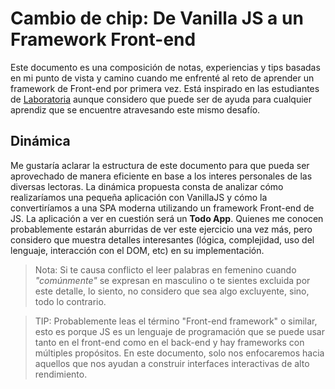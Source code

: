 # Cambio de chip: De Vanilla JS a un Framework Front-end

Este documento es una composición de notas, experiencias y tips basadas en mi
punto de vista y camino cuando me enfrenté al reto de aprender un framework
de Front-end por primera vez. Está inspirado en las estudiantes de [Laboratoria](https://www.laboratoria.la/)
aunque considero que puede ser de ayuda para cualquier aprendiz que se encuentre
atravesando este mismo desafío.

## Dinámica

Me gustaría aclarar la estructura de este documento para que pueda ser
aprovechado de manera eficiente en base a los interes personales de las diversas
lectoras. La dinámica propuesta consta de analizar cómo realizaríamos una pequeña
aplicación con VanillaJS y cómo la convertiríamos a una SPA moderna utilizando un
framework Front-end de JS. La aplicación a ver en cuestión será un **Todo App**.
Quienes me conocen probablemente estarán aburridas de ver este ejercicio una vez
más, pero considero que muestra detalles interesantes (lógica, complejidad, uso
del lenguaje, interacción con el DOM, etc) en su implementación.

> Nota: Si te causa conflicto el leer palabras en femenino cuando _"comúnmente"_
> se expresan en masculino o te sientes excluida por este detalle, lo siento,
> no considero que sea algo excluyente, sino, todo lo contrario.

> TIP: Probablemente leas el término "Front-end framework" o similar, esto es
> porque JS es un lenguaje de programación que se puede usar tanto en el
> front-end como en el back-end y hay frameworks con múltiples propósitos. En
> este documento, solo nos enfocaremos hacia aquellos que nos ayudan a construir
> interfaces interactivas de alto rendimiento.
